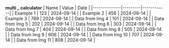 **multi _ calculator**
| Name         | Value   | Date       |
|--------------|---------|------------|
| Example 1    | 123     | 2024-09-14 |
| Example 2    | 456     | 2024-09-14 |
| Example 3    | 789     | 2024-09-14 |
| Data from Img 4 | 101 | 2024-09-14 |
| Data from Img 5 | 202 | 2024-09-14 |
| Data from Img 6 | 303 | 2024-09-14 |
| Data from Img 7 | 404 | 2024-09-14 |
| Data from Img 8 | 505 | 2024-09-14 |
| Data from Img 9 | 606 | 2024-09-14 |
| Data from Img 10 | 707 | 2024-09-14 |
| Data from Img 11 | 808 | 2024-09-14 |
